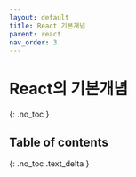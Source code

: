 ```yaml
---
layout: default
title: React 기본개념
parent: react
nav_order: 3
---
```


# React의 기본개념
{: .no_toc }

## Table of contents
{: .no_toc .text_delta }